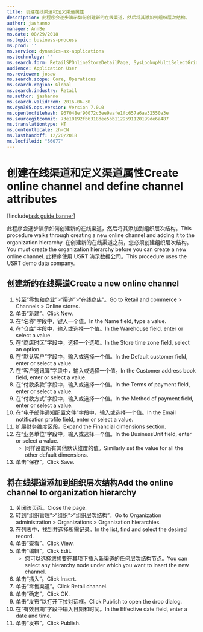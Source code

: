 ```yaml
---
title: 创建在线渠道和定义渠道属性
description: 此程序会逐步演示如何创建新的在线渠道，然后将其添加到组织层次结构。
author: jashanno
manager: AnnBe
ms.date: 08/29/2018
ms.topic: business-process
ms.prod: ''
ms.service: dynamics-ax-applications
ms.technology: ''
ms.search.form: RetailSPOnlineStoreDetailPage, SysLookupMultiSelectGrid, DimensionLookup, OMHierarchyManager, HierarchyDesigner, OMNodeSelection, HierarchyPublishAndCloseForm
audience: Application User
ms.reviewer: josaw
ms.search.scope: Core, Operations
ms.search.region: Global
ms.search.industry: Retail
ms.author: jashanno
ms.search.validFrom: 2016-06-30
ms.dyn365.ops.version: Version 7.0.0
ms.openlocfilehash: 967048ef90072c3ee9aafe1fc657a6aa32550a3e
ms.sourcegitcommit: 73e10192fb6318dee5bb1129591120199de6a487
ms.translationtype: HT
ms.contentlocale: zh-CN
ms.lasthandoff: 12/20/2018
ms.locfileid: "56077"
---
```

# <a name="create-online-channel-and-define-channel-attributes"></a><span data-ttu-id="aae9b-103">创建在线渠道和定义渠道属性</span><span class="sxs-lookup"><span data-stu-id="aae9b-103">Create online channel and define channel attributes</span></span>

[!include[task guide banner](../includes/task-guide-banner.md)]

<span data-ttu-id="aae9b-104">此程序会逐步演示如何创建新的在线渠道，然后将其添加到组织层次结构。</span><span class="sxs-lookup"><span data-stu-id="aae9b-104">This procedure walks through creating a new online channel and adding it to the organization hierarchy.</span></span> <span data-ttu-id="aae9b-105">在创建新的在线渠道之前，您必须创建组织层次结构。</span><span class="sxs-lookup"><span data-stu-id="aae9b-105">You must create the organization hierarchy before you can create a new online channel.</span></span> <span data-ttu-id="aae9b-106">此程序使用 USRT 演示数据公司。</span><span class="sxs-lookup"><span data-stu-id="aae9b-106">This procedure uses the USRT demo data company.</span></span>


## <a name="create-a-new-online-channel"></a><span data-ttu-id="aae9b-107">创建新的在线渠道</span><span class="sxs-lookup"><span data-stu-id="aae9b-107">Create a new online channel</span></span>
1. <span data-ttu-id="aae9b-108">转至“零售和商业”>“渠道”>“在线商店”。</span><span class="sxs-lookup"><span data-stu-id="aae9b-108">Go to Retail and commerce > Channels > Online stores.</span></span>
2. <span data-ttu-id="aae9b-109">单击“新建”。</span><span class="sxs-lookup"><span data-stu-id="aae9b-109">Click New.</span></span>
3. <span data-ttu-id="aae9b-110">在“名称”字段中，键入一个值。</span><span class="sxs-lookup"><span data-stu-id="aae9b-110">In the Name field, type a value.</span></span>
4. <span data-ttu-id="aae9b-111">在“仓库”字段中，输入或选择一个值。</span><span class="sxs-lookup"><span data-stu-id="aae9b-111">In the Warehouse field, enter or select a value.</span></span>
5. <span data-ttu-id="aae9b-112">在“商店时区”字段中，选择一个选项。</span><span class="sxs-lookup"><span data-stu-id="aae9b-112">In the Store time zone field, select an option.</span></span>
6. <span data-ttu-id="aae9b-113">在“默认客户”字段中，输入或选择一个值。</span><span class="sxs-lookup"><span data-stu-id="aae9b-113">In the Default customer field, enter or select a value.</span></span>
7. <span data-ttu-id="aae9b-114">在“客户通讯簿”字段中，输入或选择一个值。</span><span class="sxs-lookup"><span data-stu-id="aae9b-114">In the Customer address book field, enter or select a value.</span></span>
8. <span data-ttu-id="aae9b-115">在“付款条款”字段中，输入或选择一个值。</span><span class="sxs-lookup"><span data-stu-id="aae9b-115">In the Terms of payment field, enter or select a value.</span></span>
9. <span data-ttu-id="aae9b-116">在“付款方式”字段中，输入或选择一个值。</span><span class="sxs-lookup"><span data-stu-id="aae9b-116">In the Method of payment field, enter or select a value.</span></span>
10. <span data-ttu-id="aae9b-117">在“电子邮件通知配置文件”字段中，输入或选择一个值。</span><span class="sxs-lookup"><span data-stu-id="aae9b-117">In the Email notification profile field, enter or select a value.</span></span>
11. <span data-ttu-id="aae9b-118">扩展财务维度区段。</span><span class="sxs-lookup"><span data-stu-id="aae9b-118">Expand the Financial dimensions section.</span></span>
12. <span data-ttu-id="aae9b-119">在“业务单位”字段中，输入或选择一个值。</span><span class="sxs-lookup"><span data-stu-id="aae9b-119">In the BusinessUnit field, enter or select a value.</span></span>
    * <span data-ttu-id="aae9b-120">同样设置所有其他默认维度的值。</span><span class="sxs-lookup"><span data-stu-id="aae9b-120">Similarly set the value for all the other default dimensions.</span></span>  
13. <span data-ttu-id="aae9b-121">单击“保存”。</span><span class="sxs-lookup"><span data-stu-id="aae9b-121">Click Save.</span></span>

## <a name="add-the-online-channel-to-organization-hierarchy"></a><span data-ttu-id="aae9b-122">将在线渠道添加到组织层次结构</span><span class="sxs-lookup"><span data-stu-id="aae9b-122">Add the online channel to organization hierarchy</span></span>
1. <span data-ttu-id="aae9b-123">关闭该页面。</span><span class="sxs-lookup"><span data-stu-id="aae9b-123">Close the page.</span></span>
2. <span data-ttu-id="aae9b-124">转到“组织管理”>“组织”>“组织层次结构”。</span><span class="sxs-lookup"><span data-stu-id="aae9b-124">Go to Organization administration > Organizations > Organization hierarchies.</span></span>
3. <span data-ttu-id="aae9b-125">在列表中，找到并选择所需记录。</span><span class="sxs-lookup"><span data-stu-id="aae9b-125">In the list, find and select the desired record.</span></span>
4. <span data-ttu-id="aae9b-126">单击“查看”。</span><span class="sxs-lookup"><span data-stu-id="aae9b-126">Click View.</span></span>
5. <span data-ttu-id="aae9b-127">单击“编辑”。</span><span class="sxs-lookup"><span data-stu-id="aae9b-127">Click Edit.</span></span>
    * <span data-ttu-id="aae9b-128">您可以选择您想要在其项下插入新渠道的任何层次结构节点。</span><span class="sxs-lookup"><span data-stu-id="aae9b-128">You can select any hierarchy node under which you want to insert the new channel.</span></span>  
6. <span data-ttu-id="aae9b-129">单击“插入”。</span><span class="sxs-lookup"><span data-stu-id="aae9b-129">Click Insert.</span></span>
7. <span data-ttu-id="aae9b-130">单击“零售渠道”。</span><span class="sxs-lookup"><span data-stu-id="aae9b-130">Click Retail channel.</span></span>
8. <span data-ttu-id="aae9b-131">单击“确定”。</span><span class="sxs-lookup"><span data-stu-id="aae9b-131">Click OK.</span></span>
9. <span data-ttu-id="aae9b-132">单击“发布”以打开下拉对话框。</span><span class="sxs-lookup"><span data-stu-id="aae9b-132">Click Publish to open the drop dialog.</span></span>
10. <span data-ttu-id="aae9b-133">在“有效日期”字段中输入日期和时间。</span><span class="sxs-lookup"><span data-stu-id="aae9b-133">In the Effective date field, enter a date and time.</span></span>
11. <span data-ttu-id="aae9b-134">单击“发布”。</span><span class="sxs-lookup"><span data-stu-id="aae9b-134">Click Publish.</span></span>

